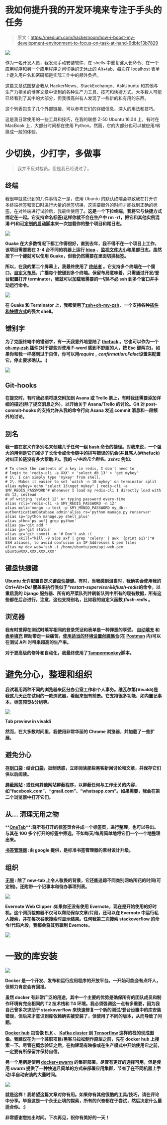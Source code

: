 # 我如何提升我的开发环境来专注于手头的任务

> 原文：<https://medium.com/hackernoon/how-i-boost-my-development-environment-to-focus-on-task-at-hand-9dbfc13b7829>

![](img/695a43730d15ceb79b3264b8eee5927f.png)

作为一名开发人员，我发现手动安装软件、在 shells 中重复键入长命令、在一个应用程序和另一个应用程序之间切换的无休止的 Alt+tab、每次在 localhost 表单上键入用户名和密码都是实际工作中的额外负担。

这篇文章试图整合我从 HackerNews、StackExchange、AskUbuntu 和其他与生产力相关的博客文章中读到的各种生产力工具、技巧和快捷方式。大多数人可能已经看到了其中的大部分，但我很高兴有人发现了一些新的和有用的东西。

这个列表包含了几个外部链接，可以参考它们的详细信息、深入的用法和技巧。

这是我日常使用的一些工具和技巧，在我的联想 Z-50 Ubuntu 16.04 上，有时在 MacBook 上，大部分时间都在使用 Python。然而，它的大部分也可以被应用/转换成一般的体验。

# 少切换，少打字，多做事

> 我并不反对裁员。但是我已经说过了。

## **终端**

我很早就意识到的几件事情之一是，使用 Ubuntu 的默认终端会导致我在打开许多终端标签和窗口时进行大量的标签切换，这需要额外的时间才能找到正确的标签。在对终端进行试验后，我最终使用了[](https://github.com/Guake/guake)**。这是一个下拉终端，我将它与快捷方式绑定在一起。它支持命名标签(这样你就不会在生产中 rm -rf，把它和其他实例混淆:P)和[可定制的启动脚本](https://github.com/Guake/guake/issues/795)来一次加载你的整个项目和尾日志。**

**![](img/35d31cd50f4ba26faffc0ae1ec917f67.png)**

**Guake 在大多数情况下都工作得很好，直到去年，我不得不在一个项目上工作，该项目需要我在 3-4 台不同的机器上运行 [htop](http://hisham.hm/htop/) 、[监视文件大小](https://stackoverflow.com/questions/10555066/watch-file-size-on-linux)和尾部日志。虽然按下一个键就可以使用 Guake，但我仍然需要在里面切换标签。**

**所以，在我的第二个屏幕上，我最终使用了 [**终结者**](https://gnometerminator.blogspot.in/p/introduction.html) 。它支持多个终端在一个窗口，[自定义布局](https://askubuntu.com/questions/158159/how-do-i-get-terminator-to-start-up-with-my-custom-layout)，广播每个按键到多个终端。保留布局意味着，只需通过开发/登台配置打开 terminator，我就可以加载我需要的一切&不必 ssh 到多个窗口并手动运行命令。**

**![](img/f0c7cc8d0c10457c6ca8a4055de3330c.png)**

**在 Guake 和 Terminator 上，我都使用了[**zsh+oh-my-zsh**](https://github.com/robbyrussell/oh-my-zsh)**，**一个支持各种[插件和快捷方式](https://coderwall.com/p/1y_j0q/zsh-oh-my-zsh-my-top-tips-for-daily-use)的强大 shell。**

## ****错别字****

**为了克服终端中的错别字，有一天我意外地登陆了 [**thefuck**](https://github.com/nvbn/thefuck) 。它也可以作为一个 [oh-my-zsh 插件](https://github.com/robbyrussell/oh-my-zsh/blob/master/plugins/thefuck/README.md)(对于那些对使用 F-word 感到不舒服的人，按 Esc 键两次)。如果你和我一样感到过于自信，你可以用*require _ confirmation:False*设置来配置它，停止要求确认。:)**

**![](img/ab22cf255702945b8525292bef8217d9.png)**

## ****Git-hooks****

**在提交时，有时我必须将提交附加到 Asana 或 Trello 票上，有时我还需要添加详细的描述(除了提交消息之外)，以开始关于 Asana/Trello 的讨论。Git 对 post-commit-hooks 的支持允许从我的命令行向 Asana 发送 commit 消息和一段额外的讨论。**

## **别名**

**我一直在定义许多别名来创建几乎任何一组 [bash 命令](https://blackbricksoftware.com/bit-on-bytes/160-using-aliases-to-increae)的捷径。对我来说，一个强大的用例是它们减少了长命令或命令链中的拼写错误的机会(并且骂人(#thefuck)对纠正长链没有多大帮助:P)。我的 *~/中的几个别名。zshrc* 例如:**

```
# To check the contents of a key in redis, I don't need to 
# login to 'redis-cli -a XXX' > 'select db 13' > 'get mykey'
# 1\. I can simply type 'mykey' from shell.
# 2\. Makes it easier to set 'watch -n 10 mykey' on terminator split 
alias mykey='echo "select 13\nget mykey" | redis-cli -a $MY_REDIS_PASSWORD'# Whenever I load my redis-cli I directly load with db 12, instead
# of writing 'select 12' or typing password every-time
alias rcli='redis-cli -a $MY_REDIS_PASSWORD -n 12'
alias mcli='mongo -u test -p $MY_MONGO_PASSWORD my_db--authenticationDatabase admin'alias rs='python manage.py runserver'
alias sp='python manage.py shell_plus'
alias pthn='ps axf| grep python'
alias ga='git add '
alias gs='git status'
alias gc='git commit -m '# Don't ask :(
alias xkill="kill -9 $(ps axf | grep 'celery' | awk '{print $1}')"# SSH aliases, to avoid confusion in IP Addresses & pem files
alias my_dev_web='ssh -i /home/ubuntu/pem/api-web.pem ubuntu@XXX.XXX.XXX.XXX'
```

## ****键盘快捷键****

**Ubuntu 允许配置自定义[键盘快捷键](https://help.ubuntu.com/stable/ubuntu-help/keyboard-shortcuts-set.html)。有时，当我感到沮丧时，我确实会使用我的 *Ctrl+Alt+Del* 覆盖来执行类似于“*restart-supervisor&&flush-redis*的命令，以重启我的 Django 服务器、所有的芹菜队列并刷新队列中所有的现有数据，所有这些都在后台进行。注意，这也支持别名，比如我的自定义函数 *flush-redis* 。**

## ****浏览器****

**我有时觉得在测试时填写相同的登录凭证和表单是一种罪恶的享受。 [**自动填充**](https://chrome.google.com/webstore/detail/autofill/nlmmgnhgdeffjkdckmikfpnddkbbfkkk?hl=en) 和 [**表单填充**](https://chrome.google.com/webstore/detail/form-filler/bnjjngeaknajbdcgpfkgnonkmififhfo?hl=en) 帮助带走一些痛苦。[使用适当的环境设置创建集合](https://www.getpostman.com/docs/postman/collections/creating_collections)(在 [**Postman**](https://chrome.google.com/webstore/detail/fhbjgbiflinjbdggehcddcbncdddomop) 内)可以在测试 API 时带来超高的生产率。**

**对于更高级的修补和自动化，我最终使用了[**Tampermonkey**](https://chrome.google.com/webstore/detail/tampermonkey/dhdgffkkebhmkfjojejmpbldmpobfkfo)**脚本。****

# ****避免分心，整理和组织****

****我试着用两种不同的浏览器来区分办公室工作和个人事务。维瓦尔第(Vivaldi)**是我这几天正在试用的一款浏览器，看起来很有前景。它支持很多功能，如内置记事本，标签预览&分组等。******

******![](img/ef535d94be3c960ca87c40273841d254.png)******

******Tab preview in vivaldi******

******然而，在大多数时间里，我使用非常华丽的 Chrome 浏览器，并加载了一些扩展。******

## ******避免分心******

******[**存到口袋**](https://chrome.google.com/webstore/detail/save-to-pocket/niloccemoadcdkdjlinkgdfekeahmflj) **:** 结合[口袋](http://getpocket.com/)，抵制诱惑，立即阅读那些黑客新闻讨论和文章，并保存它们供以后阅读。******

****[**屏蔽网站**](https://chrome.google.com/webstore/detail/block-site/eiimnmioipafcokbfikbljfdeojpcgbh?hl=en) **:** 或任何其他网站屏蔽程序，以屏蔽任何与工作无关的内容，如“facebook.com”、“gmail.com”、“whatsapp.com”。如果需要，我会在第二个浏览器中打开它们。****

## ****从… 清理无用之物****

****[**OneTab**](https://chrome.google.com/webstore/detail/onetab/chphlpgkkbolifaimnlloiipkdnihall?hl=en)**:**将所有打开的标签页合并成一个标签页，进行整理，也可以导出。与其在 100 多个打开的标签中筛选，不如每天/每周简单地将它们一个一个地整理出来。****

****[**书签管理器**](https://chrome.google.com/webstore/detail/bookmark-manager/gmlllbghnfkpflemihljekbapjopfjik?hl=en) :由 google 提供，是标准书签管理器的素材设计升级。****

## ****组织****

****[**无限**](https://chrome.google.com/webstore/detail/be-limitless/jdpnljppdhjpafeaokemhcggofohekbp?hl=en) **:** 除了 new-tab 上令人敬畏的背景，它还能追踪不同类别网站所花的时间(可定制)。还附带一个记事本和待办事项列表。****

****![](img/98cfe5456cf30f30d14ace773add9cdd.png)****

****Evernote Web Clipper :如果你还没有使用 Evernote，现在是开始使用的好时机。这个网页裁剪器不仅可以帮助保存文章/片段，还可以在 Evernote 中运行私人搜索，并在每次谷歌搜索时显示结果。任何我第二次搜索 stackoverflow 的命令/代码片段，我都会将其剪辑到 Evernote。****

****![](img/46780020cd668d2d243f56e6cb63692d.png)****

# ****一致的库安装****

****![](img/83acec1e53532bd94f3002da3e7f7499.png)****

****Docker 是一个开发、发布和运行应用程序的开放平台。一开始可能会有点吓人，但努力肯定会有回报。****

****虽然 docker 有非常广泛的用途，其中一个主要的优势是确保所有的团队成员和制作环境有完全相同的 T2 技术栈和 T4 环境。我必须强调这一点有多重要，因为我自己曾多次求助于 stackoverflow 来快速修复一个新的测试/登台设置中的库安装错误，但后来才意识到库依赖确实被安装了，但使用了不同的版本，从而导致了问题。****

****[Docker hub](https://hub.docker.com) 包含像 [ELK](https://hub.docker.com/r/sebp/elk/) 、 [Kafka cluster](https://github.com/spotify/docker-kafka) 到 [Tensorflow](https://hub.docker.com/r/tensorflow/tensorflow/) 这样的栈的现成图像。我建议在为一个兼职项目/黑客马拉松制作原型之前，先在 docker hub 上搜索一下。尽管在概念验证之后，在构建现有映像或在生产模式中开始使用它之前，一定要有所保留并保持自信。****

****另一个用例是使用 [docker+swarm](https://www.toptal.com/devops/software-deployment-docker-swarm-tutorial) 的集群部署。尽管有更好的选择可用，但是使用 swarm 提供了一种快速且简单的方式来部署应用集群，节省了在不同机器上手动/半自动安装的大量时间。****

****![](img/fa9711193b00271cfa39adad806f44d2.png)****

****就是这样！我希望这篇文章对你有用。如果你有其他很酷的工具/技巧，请在评论中分享。毕竟这是一个永无止境的探索，所有的兴奋都在于尝试，然后决定什么最适合你。:)****

****非常感谢您抽出时间。下次再见，祝你有美好的一天！****